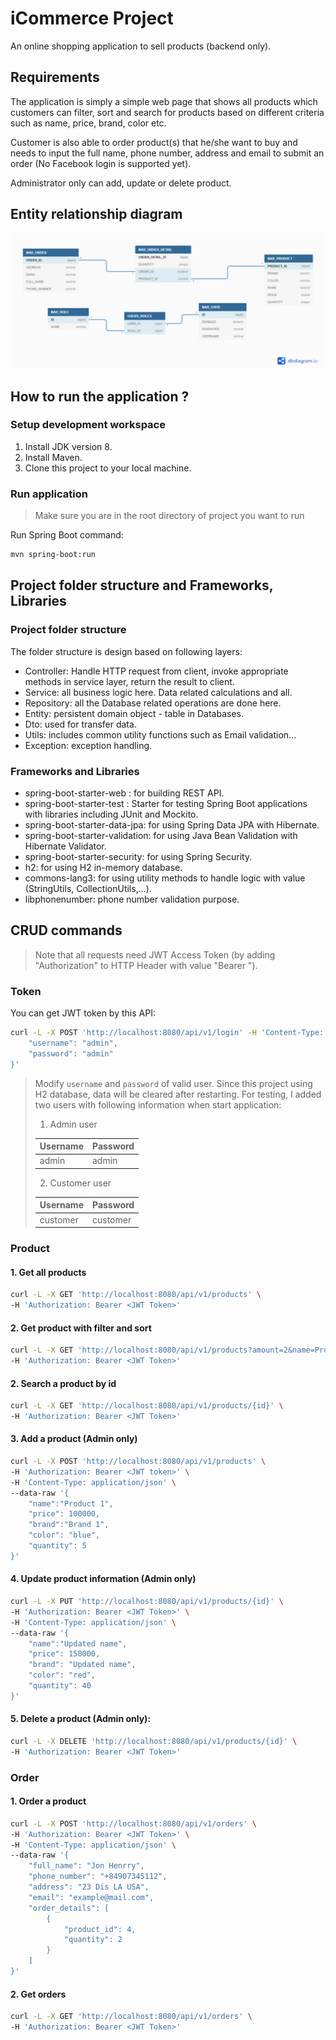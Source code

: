 # iCommerce Project
An online shopping application to sell products (backend only).

## Requirements
The application is simply a simple web page that shows all products which customers can filter, sort and search for products based on different criteria such as name, price, brand, color etc. 

Customer is also able to order product(s) that he/she want to buy and needs to input the full name, phone number, address and email to submit an order (No Facebook login is supported yet). 

Administrator only can add, update or delete product. 

## Entity relationship diagram 
<img src="src/main/resources/image/ERD.png">

## How to run the application ?
### Setup development workspace
1. Install JDK version 8.
2. Install Maven.
3. Clone this project to your local machine. 

### Run application
> Make sure you are in the root directory of project you want to run

Run Spring Boot command: 
```sh
mvn spring-boot:run
```

## Project folder structure and Frameworks, Libraries
### Project folder structure
The folder structure is design based on following layers:
- Controller: Handle HTTP request from client, invoke appropriate methods in service layer, return the result to client.
- Service: all business logic here. Data related calculations and all.
- Repository: all the Database related operations are done here.
- Entity: persistent domain object - table in Databases.
- Dto: used for transfer data. 
- Utils: includes common utility functions such as Email validation... 
- Exception: exception handling. 

### Frameworks and Libraries 
- spring-boot-starter-web : for building REST API.
- spring-boot-starter-test : Starter for testing Spring Boot applications with libraries including JUnit and Mockito.
- spring-boot-starter-data-jpa: for using Spring Data JPA with Hibernate.
- spring-boot-starter-validation: for using Java Bean Validation with Hibernate Validator.
- spring-boot-starter-security: for using Spring Security.
- h2: for using H2 in-memory database. 
- commons-lang3: for using utility methods to handle logic with value (StringUtils, CollectionUtils,...).
- libphonenumber: phone number validation purpose. 

## CRUD commands
> Note that all requests need JWT Access Token (by adding "Authorization" to HTTP Header with value "Bearer <JWT Access Token>").
### Token 
You can get JWT token by this API:
```sh
curl -L -X POST 'http://localhost:8080/api/v1/login' -H 'Content-Type: application/json' --data-raw '{
    "username": "admin",
    "password": "admin"
}'
```
> Modify `username` and `password` of valid user. 
> Since this project using H2 database, data will be cleared after restarting. For testing, I added two users with following information when start application:
> 1. Admin user
>
> | Username| Password|
> | ------ | ------ |
> | admin| admin |
> 2. Customer user
>
> | Username| Password|
> | ------ | ------ |
> | customer | customer |

### Product 
#### 1. Get all products
```sh
curl -L -X GET 'http://localhost:8080/api/v1/products' \
-H 'Authorization: Bearer <JWT Token>'
```

#### 2. Get product with filter and sort
```sh
curl -L -X GET 'http://localhost:8080/api/v1/products?amount=2&name=Product%201&color=blue&price=12333&order=DESC&order_by=price' \
-H 'Authorization: Bearer <JWT Token>'
```

#### 2. Search a product by id
```sh
curl -L -X GET 'http://localhost:8080/api/v1/products/{id}' \
-H 'Authorization: Bearer <JWT Token>'
```

#### 3. Add a product (Admin only)
```sh
curl -L -X POST 'http://localhost:8080/api/v1/products' \
-H 'Authorization: Bearer <JWT token>' \
-H 'Content-Type: application/json' \
--data-raw '{
    "name":"Product 1",
    "price": 100000,
    "brand":"Brand 1",
    "color": "blue",
    "quantity": 5
}'
```
#### 4. Update product information (Admin only)
```sh
curl -L -X PUT 'http://localhost:8080/api/v1/products/{id}' \
-H 'Authorization: Bearer <JWT Token>' \
-H 'Content-Type: application/json' \
--data-raw '{
    "name":"Updated name",
    "price": 150000,
    "brand": "Updated name",
    "color": "red",
    "quantity": 40
}'
```
#### 5. Delete a product (Admin only): 
```sh
curl -L -X DELETE 'http://localhost:8080/api/v1/products/{id}' \
-H 'Authorization: Bearer <JWT Token>' 
```

### Order 
#### 1. Order a product
```sh
curl -L -X POST 'http://localhost:8080/api/v1/orders' \
-H 'Authorization: Bearer <JWT Token>' \
-H 'Content-Type: application/json' \
--data-raw '{
    "full_name": "Jon Henrry",
    "phone_number": "+84907345112",
    "address": "23 Dis LA USA",
    "email": "example@mail.com",
    "order_details": [
        {
            "product_id": 4,
            "quantity": 2
        }
    ]
}'
```

#### 2. Get orders

```sh
curl -L -X GET 'http://localhost:8080/api/v1/orders' \
-H 'Authorization: Bearer <JWT Token>'
```

